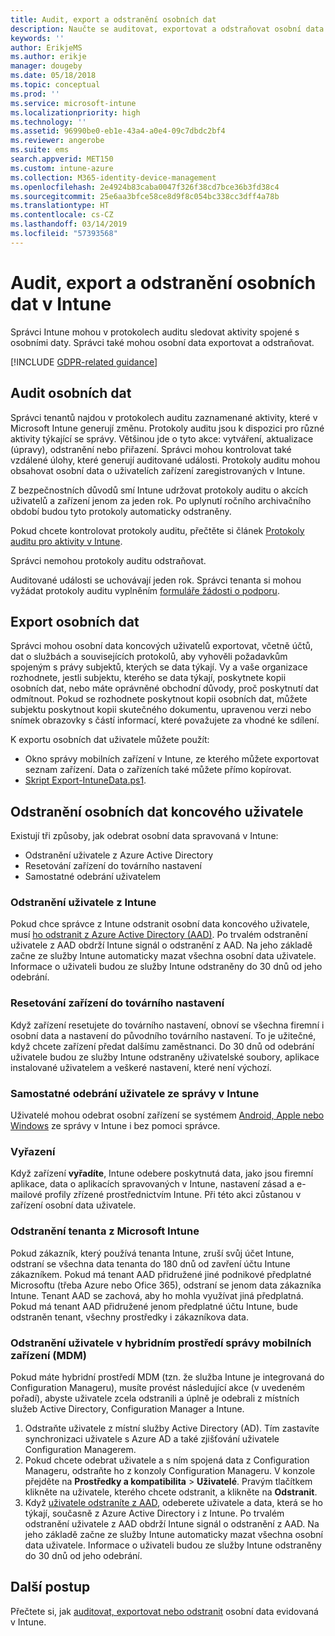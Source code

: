 ```yaml
---
title: Audit, export a odstranění osobních dat
description: Naučte se auditovat, exportovat a odstraňovat osobní data.
keywords: ''
author: ErikjeMS
ms.author: erikje
manager: dougeby
ms.date: 05/18/2018
ms.topic: conceptual
ms.prod: ''
ms.service: microsoft-intune
ms.localizationpriority: high
ms.technology: ''
ms.assetid: 96990be0-eb1e-43a4-a0e4-09c7dbdc2bf4
ms.reviewer: angerobe
ms.suite: ems
search.appverid: MET150
ms.custom: intune-azure
ms.collection: M365-identity-device-management
ms.openlocfilehash: 2e4924b83caba0047f326f38cd7bce36b3fd38c4
ms.sourcegitcommit: 25e6aa3bfce58ce8d9f8c054bc338cc3dff4a78b
ms.translationtype: HT
ms.contentlocale: cs-CZ
ms.lasthandoff: 03/14/2019
ms.locfileid: "57393568"
---
```

# <a name="audit-export-or-delete-personal-data-in-intune"></a>Audit, export a odstranění osobních dat v Intune

Správci Intune mohou v protokolech auditu sledovat aktivity spojené s osobními daty. Správci také mohou osobní data exportovat a odstraňovat.

[!INCLUDE [GDPR-related guidance](./includes/gdpr-intro-sentence.md)]

## <a name="audit-personal-data"></a>Audit osobních dat

Správci tenantů najdou v protokolech auditu zaznamenané aktivity, které v Microsoft Intune generují změnu. Protokoly auditu jsou k dispozici pro různé aktivity týkající se správy. Většinou jde o tyto akce: vytváření, aktualizace (úpravy), odstranění nebo přiřazení. Správci mohou kontrolovat také vzdálené úlohy, které generují auditované události. Protokoly auditu mohou obsahovat osobní data o uživatelích zařízení zaregistrovaných v Intune.  

Z bezpečnostních důvodů smí Intune udržovat protokoly auditu o akcích uživatelů a zařízení jenom za jeden rok. Po uplynutí ročního archivačního období budou tyto protokoly automaticky odstraněny.

Pokud chcete kontrolovat protokoly auditu, přečtěte si článek [Protokoly auditu pro aktivity v Intune](monitor-audit-logs.md). 

Správci nemohou protokoly auditu odstraňovat.

Auditované události se uchovávají jeden rok. Správci tenanta si mohou vyžádat protokoly auditu vyplněním [formuláře žádosti o podporu](https://privacy.microsoft.com/en-US/privacy-questions?).

## <a name="export-personal-data"></a>Export osobních dat

Správci mohou osobní data koncových uživatelů exportovat, včetně účtů, dat o službách a souvisejících protokolů, aby vyhověli požadavkům spojeným s právy subjektů, kterých se data týkají. Vy a vaše organizace rozhodnete, jestli subjektu, kterého se data týkají, poskytnete kopii osobních dat, nebo máte oprávněné obchodní důvody, proč poskytnutí dat odmítnout. Pokud se rozhodnete poskytnout kopii osobních dat, můžete subjektu poskytnout kopii skutečného dokumentu, upravenou verzi nebo snímek obrazovky s částí informací, které považujete za vhodné ke sdílení.

K exportu osobních dat uživatele můžete použít: 
- Okno správy mobilních zařízení v Intune, ze kterého můžete exportovat seznam zařízení. Data o zařízeních také můžete přímo kopírovat.
- [Skript Export-IntuneData.ps1](https://aka.ms/intunedataexport).

## <a name="delete-end-user-personal-data"></a>Odstranění osobních dat koncového uživatele

Existují tři způsoby, jak odebrat osobní data spravovaná v Intune:
- Odstranění uživatele z Azure Active Directory
- Resetování zařízení do továrního nastavení
- Samostatné odebrání uživatelem

### <a name="delete-a-user-from-intune"></a>Odstranění uživatele z Intune

Pokud chce správce z Intune odstranit osobní data koncového uživatele, musí [ho odstranit z Azure Active Directory (AAD)](https://docs.microsoft.com/azure/active-directory/add-users-azure-active-directory.md#delete-users-from-azure-ad). Po trvalém odstranění uživatele z AAD obdrží Intune signál o odstranění z AAD. Na jeho základě začne ze služby Intune automaticky mazat všechna osobní data uživatele. Informace o uživateli budou ze služby Intune odstraněny do 30 dnů od jeho odebrání.

### <a name="reset-device-to-factory-settings"></a>Resetování zařízení do továrního nastavení
Když zařízení resetujete do továrního nastavení, obnoví se všechna firemní i osobní data a nastavení do původního továrního nastavení. To je užitečné, když chcete zařízení předat dalšímu zaměstnanci. Do 30 dnů od odebrání uživatele budou ze služby Intune odstraněny uživatelské soubory, aplikace instalované uživatelem a veškeré nastavení, které není výchozí.

### <a name="user-self-removal-from-intune-management"></a>Samostatné odebrání uživatele ze správy v Intune
Uživatelé mohou odebrat osobní zařízení se systémem [Android, Apple nebo Windows](https://docs.microsoft.com/intune-user-help/unenroll-your-device-from-intune-android.md) ze správy v Intune i bez pomoci správce.   

### <a name="retire"></a>Vyřazení
Když zařízení **vyřadíte**, Intune odebere poskytnutá data, jako jsou firemní aplikace, data o aplikacích spravovaných v Intune, nastavení zásad a e-mailové profily zřízené prostřednictvím Intune. Při této akci zůstanou v zařízení osobní data uživatele.

### <a name="delete-a-tenant-from-microsoft-intune"></a>Odstranění tenanta z Microsoft Intune

Pokud zákazník, který používá tenanta Intune, zruší svůj účet Intune, odstraní se všechna data tenanta do 180 dnů od zavření účtu Intune zákazníkem. Pokud má tenant AAD přidružené jiné podnikové předplatné Microsoftu (třeba Azure nebo Ofice 365), odstraní se jenom data zákazníka Intune. Tenant AAD se zachová, aby ho mohla využívat jiná předplatná. Pokud má tenant AAD přidružené jenom předplatné účtu Intune, bude odstraněn tenant, všechny prostředky i zákazníkova data.

### <a name="delete-a-user-in-a-hybrid-mobile-device-management-mdm-environment"></a>Odstranění uživatele v hybridním prostředí správy mobilních zařízení (MDM)
Pokud máte hybridní prostředí MDM (tzn. že služba Intune je integrovaná do Configuration Manageru), musíte provést následující akce (v uvedeném pořadí), abyste uživatele zcela odstranili a úplně je odebrali z místních služeb Active Directory, Configuration Manager a Intune.

1. Odstraňte uživatele z místní služby Active Directory (AD). Tím zastavíte synchronizaci uživatele s Azure AD a také zjišťování uživatele Configuration Managerem. 
2. Pokud chcete odebrat uživatele a s ním spojená data z Configuration Manageru, odstraňte ho z konzoly Configuration Manageru. V konzole přejděte na **Prostředky a kompatibilita** > **Uživatelé**. Pravým tlačítkem klikněte na uživatele, kterého chcete odstranit, a klikněte na **Odstranit**.
3. Když [uživatele odstraníte z AAD](https://docs.microsoft.com/azure/active-directory/add-users-azure-active-directory.md#delete-users-from-azure-ad), odeberete uživatele a data, která se ho týkají, současně z Azure Active Directory i z Intune. Po trvalém odstranění uživatele z AAD obdrží Intune signál o odstranění z AAD. Na jeho základě začne ze služby Intune automaticky mazat všechna osobní data uživatele. Informace o uživateli budou ze služby Intune odstraněny do 30 dnů od jeho odebrání.

## <a name="next-steps"></a>Další postup

Přečtete si, jak [auditovat, exportovat nebo odstranit](privacy-data-audit-export-delete.md) osobní data evidovaná v Intune.
